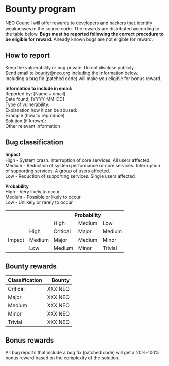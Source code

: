 # Bounty program

NEO Council will offer rewards to developers and hackers that identify weaknesses in the source code. The rewards are distributed according to the table below. **Bugs must be reported following the correct procedure to be eligible for reward.** Already known bugs are not eligible for reward.

## How to report 
Keep the vulnerability or bug private. Do not disclose publicly.  
Send email to bounty@neo.org including the information below.  
Including a bug fix (patched code) will make you eligible for bonus reward.   

**Information to include in email:**  
Reported by: [Name + email]  
Date found: [YYYY-MM-DD]  
Type of vulnerability:  
Explanation how it can be abused:  
Example (how to reproduce):  
Solution (if known):  
Other relevant information  
 
 
## Bug classification

**Impact**  
High   - System crash. Interruption of core services. All users affected.  
Medium - Reduction of system performance or core services. Interruption of supporting services. A group of users affected.  
Low    - Reduction of supporting services. Single users affected.  
  
  
**Probability**  
High   - Very likely to occur  
Medium - Possible or likely to occur  
Low    - Unlikely or rarely to occur  


<table>
  <tr>
    <th colspan="2" rowspan="2"></th>
    <th colspan="3">Probability</th>
  </tr>
  <tr>
    <td>High</td>
    <td>Medium</td>
    <td>Low</td>
  </tr>
  <tr>
    <td rowspan="3">Impact</td>
    <td>High</td>
    <td>Critical</td>
    <td>Major</td>
    <td>Medium</td>
  </tr>
  <tr>
    <td>Medium</td>
    <td>Major</td>
    <td>Medium</td>
    <td>Minor</td>
  </tr>
  <tr>
    <td>Low</td>
    <td>Medium</td>
    <td>Minor</td>
    <td>Trivial</td>
  </tr>
</table>


## Bounty rewards  

| Classification  | Bounty   |
|-----------------|---------:|
|Critical         | XXX NEO  |
|Major            | XXX NEO  |
|Medium           | XXX NEO  |
|Minor            | XXX NEO  |
|Trivial          | XXX NEO  |


## Bonus rewards  
All bug reports that include a bug fix (patched code) will get a 20%-100% bonus reward based on the complexity of the solution.



